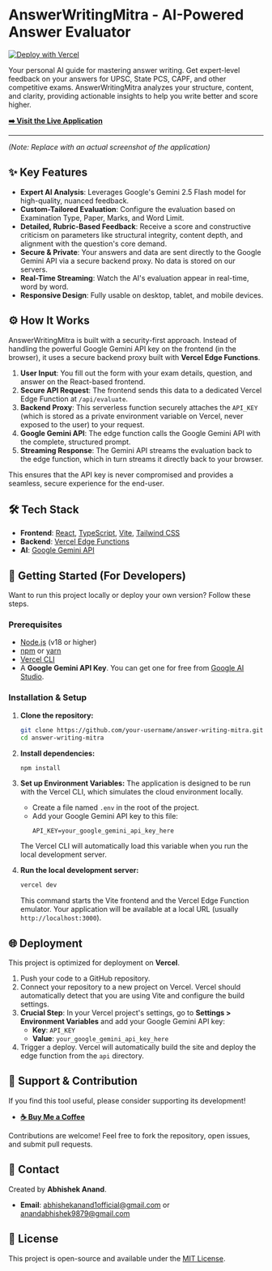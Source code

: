 # AnswerWritingMitra - AI-Powered Answer Evaluator

[![Deploy with Vercel](https://vercel.com/button)](https://vercel.com/new/clone?repository-url=https%3A%2F%2Fgithub.com%2FAbhishekAnand2023%2FAnswerWritingMitra)

Your personal AI guide for mastering answer writing. Get expert-level feedback on your answers for UPSC, State PCS, CAPF, and other competitive exams. AnswerWritingMitra analyzes your structure, content, and clarity, providing actionable insights to help you write better and score higher.

**[➡️ Visit the Live Application](https://answer-writing-mitra.vercel.app/)**

---

 
*(Note: Replace with an actual screenshot of the application)*

## ✨ Key Features

- **Expert AI Analysis**: Leverages Google's Gemini 2.5 Flash model for high-quality, nuanced feedback.
- **Custom-Tailored Evaluation**: Configure the evaluation based on Examination Type, Paper, Marks, and Word Limit.
- **Detailed, Rubric-Based Feedback**: Receive a score and constructive criticism on parameters like structural integrity, content depth, and alignment with the question's core demand.
- **Secure & Private**: Your answers and data are sent directly to the Google Gemini API via a secure backend proxy. No data is stored on our servers.
- **Real-Time Streaming**: Watch the AI's evaluation appear in real-time, word by word.
- **Responsive Design**: Fully usable on desktop, tablet, and mobile devices.

## ⚙️ How It Works

AnswerWritingMitra is built with a security-first approach. Instead of handling the powerful Google Gemini API key on the frontend (in the browser), it uses a secure backend proxy built with **Vercel Edge Functions**.

1.  **User Input**: You fill out the form with your exam details, question, and answer on the React-based frontend.
2.  **Secure API Request**: The frontend sends this data to a dedicated Vercel Edge Function at `/api/evaluate`.
3.  **Backend Proxy**: This serverless function securely attaches the `API_KEY` (which is stored as a private environment variable on Vercel, never exposed to the user) to your request.
4.  **Google Gemini API**: The edge function calls the Google Gemini API with the complete, structured prompt.
5.  **Streaming Response**: The Gemini API streams the evaluation back to the edge function, which in turn streams it directly back to your browser.

This ensures that the API key is never compromised and provides a seamless, secure experience for the end-user.

## 🛠️ Tech Stack

- **Frontend**: [React](https://react.dev/), [TypeScript](https://www.typescriptlang.org/), [Vite](https://vitejs.dev/), [Tailwind CSS](https://tailwindcss.com/)
- **Backend**: [Vercel Edge Functions](https://vercel.com/docs/functions/edge-functions)
- **AI**: [Google Gemini API](https://ai.google.dev/)

## 🚀 Getting Started (For Developers)

Want to run this project locally or deploy your own version? Follow these steps.

### Prerequisites

- [Node.js](https://nodejs.org/en) (v18 or higher)
- [npm](https://www.npmjs.com/) or [yarn](https://yarnpkg.com/)
- [Vercel CLI](https://vercel.com/docs/cli)
- A **Google Gemini API Key**. You can get one for free from [Google AI Studio](https://aistudio.google.com/app/apikey).

### Installation & Setup

1.  **Clone the repository:**
    ```bash
    git clone https://github.com/your-username/answer-writing-mitra.git
    cd answer-writing-mitra
    ```

2.  **Install dependencies:**
    ```bash
    npm install
    ```

3.  **Set up Environment Variables:**
    The application is designed to be run with the Vercel CLI, which simulates the cloud environment locally.
    - Create a file named `.env` in the root of the project.
    - Add your Google Gemini API key to this file:
      ```
      API_KEY=your_google_gemini_api_key_here
      ```
    The Vercel CLI will automatically load this variable when you run the local development server.

4.  **Run the local development server:**
    ```bash
    vercel dev
    ```
    This command starts the Vite frontend and the Vercel Edge Function emulator. Your application will be available at a local URL (usually `http://localhost:3000`).

## 🌐 Deployment

This project is optimized for deployment on **Vercel**.

1.  Push your code to a GitHub repository.
2.  Connect your repository to a new project on Vercel. Vercel should automatically detect that you are using Vite and configure the build settings.
3.  **Crucial Step**: In your Vercel project's settings, go to **Settings > Environment Variables** and add your Google Gemini API key:
    - **Key**: `API_KEY`
    - **Value**: `your_google_gemini_api_key_here`
4.  Trigger a deploy. Vercel will automatically build the site and deploy the edge function from the `api` directory.

## 💖 Support & Contribution

If you find this tool useful, please consider supporting its development!

- **[☕ Buy Me a Coffee](https://www.buymeacoffee.com/abhishekanand)**

Contributions are welcome! Feel free to fork the repository, open issues, and submit pull requests.

## 📧 Contact

Created by **Abhishek Anand**.

- **Email**: [abhishekanand1official@gmail.com](mailto:abhishekanand1official@gmail.com) or [anandabhishek9879@gmail.com](mailto:anandabhishek9879@gmail.com)

## 📄 License

This project is open-source and available under the [MIT License](LICENSE).
